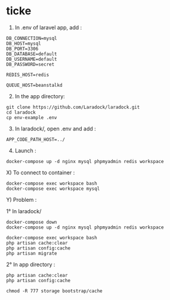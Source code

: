# ticke

1) In .env of laravel app, add :

```
DB_CONNECTION=mysql
DB_HOST=mysql
DB_PORT=3306
DB_DATABASE=default
DB_USERNAME=default
DB_PASSWORD=secret

REDIS_HOST=redis

QUEUE_HOST=beanstalkd
```

2) In the app directory:

```
git clone https://github.com/Laradock/laradock.git
cd laradock
cp env-example .env
```

3) In laradock/, open .env and add :

```
APP_CODE_PATH_HOST=../
```

4) Launch :

```
docker-compose up -d nginx mysql phpmyadmin redis workspace
```


X) To connect to container :
```
docker-compose exec workspace bash
docker-compose exec workspace mysql
```

Y) Problem :

1° In laradock/
```
docker-compose down
docker-compose up -d nginx mysql phpmyadmin redis workspace
```

```
docker-compose exec workspace bash
php artisan cache:clear
php artisan config:cache
php artisan migrate
```

2° In app directory :
```
php artisan cache:clear
php artisan config:cache
```

```
chmod -R 777 storage bootstrap/cache
```
